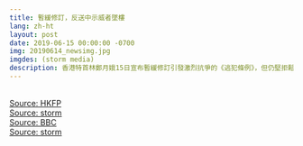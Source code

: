 ```yaml
---
title: 暫緩修訂，反送中示威者墜樓
lang: zh-ht
layout: post
date: 2019-06-15 00:00:00 -0700
img: 20190614_newsimg.jpg
imgdes: (storm media)
description: 香港特首林鄭月娥15日宣布暫緩修訂引發激烈抗爭的《逃犯條例》，但仍堅拒鬆口撤回法案，一名35歲梁姓男子當日下午爬上金鐘太古廣場的施工平臺，掛起寫著「反送中No Extradition To China」標語的橫幅，呼籲港府全面撤回《逃犯條例》，並要求林鄭月娥下台。在與警消僵持數小時後，該名男子於晚間近9時突然爬出棚架，3位消防員此時上前欲將他拉回，但男子的上衣被拉脫，從逾20公尺高的高處墜地，最終傷重不治。
---
```


<br>[Source: HKFP](https://www.hongkongfp.com/2019/06/15/man-protesting-hong-kongs-extradition-law-unconscious-jumping-mall-admiralty/)
<br>[Source: storm](https://www.storm.mg/article/1392139?srcid=7777772e73746f726d2e6d675f33643130373833396138393862383164_1564711808)
<br>[Source: BBC](https://www.bbc.com/zhongwen/trad/chinese-news-48645758)
<br>[Source: storm](https://www.storm.mg/article/1392139?srcid=7777772e73746f726d2e6d675f33643130373833396138393862383164_1564711808)